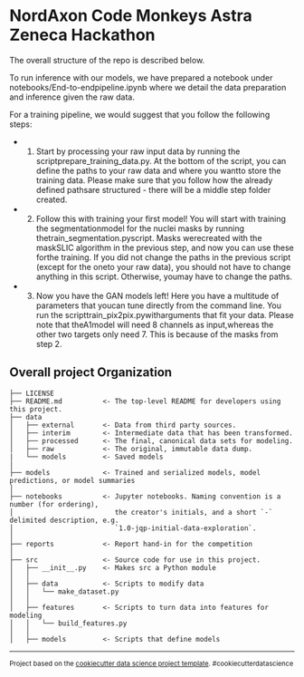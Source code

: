 NordAxon Code Monkeys Astra Zeneca Hackathon
==============================

The overall structure of the repo is described below.

To run inference with our models, we have prepared a notebook under notebooks/End-to-endpipeline.ipynb where  we  detail  the  data  preparation  and  inference  given  the raw data.

For a training pipeline, we would suggest that you follow the following steps:
- 1.  Start by processing your raw input data by running the scriptprepare_training_data.py. At the bottom of the script, you can define the paths to your raw data and where you wantto store the training data. Please make sure that you follow how the already defined pathsare structured - there will be a middle step folder created.
- 2.  Follow this with training your first model!  You will start with training the segmentationmodel for the nuclei masks by running thetrain_segmentation.pyscript. Masks werecreated with the maskSLIC algorithm in the previous step, and now you can use these forthe training.  If you did not change the paths in the previous script (except for the oneto your raw data), you should not have to change anything in this script. Otherwise, youmay have to change the paths.
- 3.  Now you have the GAN models left!  Here you have a multitude of parameters that youcan tune directly from the command line.  You run the scripttrain_pix2pix.pywitharguments that fit your data. Please note that theA1model will need 8 channels as input,whereas the other two targets only need 7. This is because of the masks from step 2.

Overall project Organization
------------

    ├── LICENSE
    ├── README.md          <- The top-level README for developers using this project.
    ├── data
    │   ├── external       <- Data from third party sources.
    │   ├── interim        <- Intermediate data that has been transformed.
    │   ├── processed      <- The final, canonical data sets for modeling.
    │   ├── raw            <- The original, immutable data dump.
    |   └── models         <- Saved models
    │
    ├── models             <- Trained and serialized models, model predictions, or model summaries
    │
    ├── notebooks          <- Jupyter notebooks. Naming convention is a number (for ordering),
    │                         the creator's initials, and a short `-` delimited description, e.g.
    │                         `1.0-jqp-initial-data-exploration`.
    │
    ├── reports            <- Report hand-in for the competition
    │
    ├── src                <- Source code for use in this project.
    │   ├── __init__.py    <- Makes src a Python module
    │   │
    │   ├── data           <- Scripts to modify data
    │   │   └── make_dataset.py
    │   │
    │   ├── features       <- Scripts to turn data into features for modeling
    │   │   └── build_features.py
    │   │
    │   ├── models         <- Scripts that define models

--------

<p><small>Project based on the <a target="_blank" href="https://drivendata.github.io/cookiecutter-data-science/">cookiecutter data science project template</a>. #cookiecutterdatascience</small></p>
